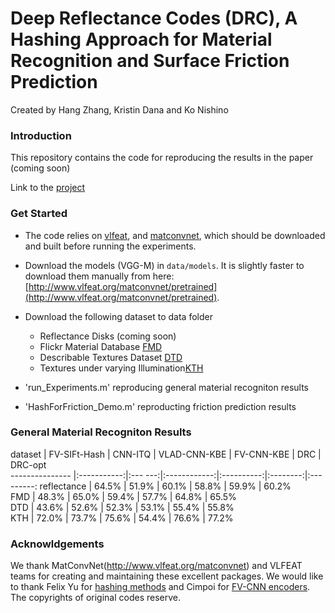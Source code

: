 # Deep Reflectance Codes (DRC), A Hashing Approach for Material Recognition and Surface Friction Prediction

Created by Hang Zhang, Kristin Dana and Ko Nishino

###   Introduction

This repository contains the code for reproducing the results in the paper (coming soon)

Link to the [project](http://www.hangzh.com/Friction.html)

### Get Started

* The code relies on [vlfeat](http://www.vlfeat.org/), and [matconvnet](http://www.vlfeat.org/matconvnet), which should be downloaded and built before running the experiments. 

* Download the models (VGG-M) in `data/models`. It is slightly faster to download them manually from here: [http://www.vlfeat.org/matconvnet/pretrained](http://www.vlfeat.org/matconvnet/pretrained).

* Download the following dataset to data folder
    * Reflectance Disks (coming soon)  
    * Flickr Material Database [FMD](http://people.csail.mit.edu/celiu/CVPR2010/FMD/) 
    * Describable Textures Dataset [DTD](http://www.robots.ox.ac.uk/~vgg/data/dtd)
    * Textures under varying Illumination[KTH](http://www.nada.kth.se/cvap/databases/kth-tips/)

* 'run_Experiments.m' reproducing general material recogniton results

*  'HashForFriction_Demo.m' reproducting friction prediction results

###   General Material Recogniton Results

dataset         | FV-SIFt-Hash | CNN-ITQ | VLAD-CNN-KBE | FV-CNN-KBE |   DRC    |  DRC-opt  
--------------- |:-----------:|:--- ---:|:------------:|:----------:|:--------:|:---------:
reflectance     | 64.5%       | 51.9%   | 60.1%        | 58.8%      |   59.9%  | 60.2%     
FMD             | 48.3%       | 65.0%   | 59.4%        | 57.7%      |   64.8%  | 65.5%     
DTD             | 43.6%       | 52.6%   | 52.3%        | 53.1%      |   55.4%  | 55.8%     
KTH             | 72.0%       | 73.7%   | 75.6%        | 54.4%      |   76.6%  | 77.2%     



### Acknowldgements

We thank MatConvNet(http://www.vlfeat.org/matconvnet) and VLFEAT teams for creating and maintaining these excellent packages. We would like to thank Felix Yu for [hashing methods](https://github.com/felixyu) and Cimpoi for [FV-CNN encoders](https://github.com/mcimpoi). The copyrights of original codes reserve. 
